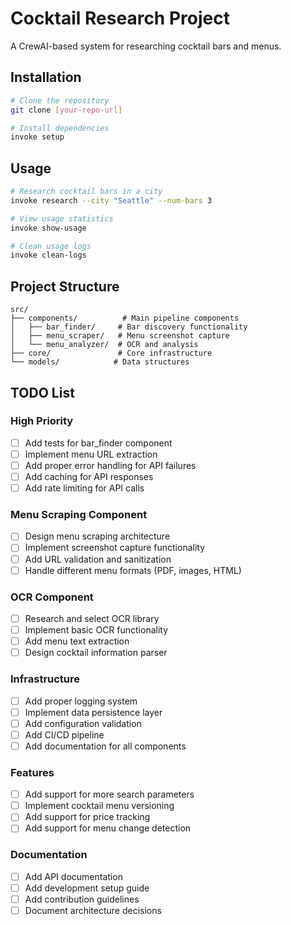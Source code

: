 # Cocktail Research Project

A CrewAI-based system for researching cocktail bars and menus.

## Installation

```bash
# Clone the repository
git clone [your-repo-url]

# Install dependencies
invoke setup
```

## Usage

```bash
# Research cocktail bars in a city
invoke research --city "Seattle" --num-bars 3

# View usage statistics
invoke show-usage

# Clean usage logs
invoke clean-logs
```

## Project Structure

```
src/
├── components/          # Main pipeline components
│   ├── bar_finder/     # Bar discovery functionality
│   ├── menu_scraper/   # Menu screenshot capture
│   └── menu_analyzer/  # OCR and analysis
├── core/               # Core infrastructure
└── models/            # Data structures
```

## TODO List

### High Priority
- [ ] Add tests for bar_finder component
- [ ] Implement menu URL extraction
- [ ] Add proper error handling for API failures
- [ ] Add caching for API responses
- [ ] Add rate limiting for API calls

### Menu Scraping Component
- [ ] Design menu scraping architecture
- [ ] Implement screenshot capture functionality
- [ ] Add URL validation and sanitization
- [ ] Handle different menu formats (PDF, images, HTML)

### OCR Component
- [ ] Research and select OCR library
- [ ] Implement basic OCR functionality
- [ ] Add menu text extraction
- [ ] Design cocktail information parser

### Infrastructure
- [ ] Add proper logging system
- [ ] Implement data persistence layer
- [ ] Add configuration validation
- [ ] Add CI/CD pipeline
- [ ] Add documentation for all components

### Features
- [ ] Add support for more search parameters
- [ ] Implement cocktail menu versioning
- [ ] Add support for price tracking
- [ ] Add support for menu change detection

### Documentation
- [ ] Add API documentation
- [ ] Add development setup guide
- [ ] Add contribution guidelines
- [ ] Document architecture decisions